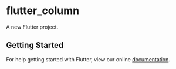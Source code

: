 # flutter_column

A new Flutter project.

## Getting Started

For help getting started with Flutter, view our online
[documentation](https://flutter.io/).
